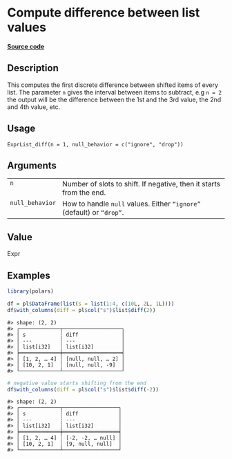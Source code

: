 

# Compute difference between list values

[**Source code**](https://github.com/pola-rs/r-polars/tree/main/R/expr__list.R#L298)

## Description

This computes the first discrete difference between shifted items of
every list. The parameter <code>n</code> gives the interval between
items to subtract, e.g <code>n = 2</code> the output will be the
difference between the 1st and the 3rd value, the 2nd and 4th value,
etc.

## Usage

<pre><code class='language-R'>ExprList_diff(n = 1, null_behavior = c("ignore", "drop"))
</code></pre>

## Arguments

<table>
<tr>
<td style="white-space: nowrap; font-family: monospace; vertical-align: top">
<code id="ExprList_diff_:_n">n</code>
</td>
<td>
Number of slots to shift. If negative, then it starts from the end.
</td>
</tr>
<tr>
<td style="white-space: nowrap; font-family: monospace; vertical-align: top">
<code id="ExprList_diff_:_null_behavior">null_behavior</code>
</td>
<td>
How to handle <code>null</code> values. Either <code>“ignore”</code>
(default) or <code>“drop”</code>.
</td>
</tr>
</table>

## Value

Expr

## Examples

``` r
library(polars)

df = pl$DataFrame(list(s = list(1:4, c(10L, 2L, 1L))))
df$with_columns(diff = pl$col("s")$list$diff(2))
```

    #> shape: (2, 2)
    #> ┌─────────────┬───────────────────┐
    #> │ s           ┆ diff              │
    #> │ ---         ┆ ---               │
    #> │ list[i32]   ┆ list[i32]         │
    #> ╞═════════════╪═══════════════════╡
    #> │ [1, 2, … 4] ┆ [null, null, … 2] │
    #> │ [10, 2, 1]  ┆ [null, null, -9]  │
    #> └─────────────┴───────────────────┘

``` r
# negative value starts shifting from the end
df$with_columns(diff = pl$col("s")$list$diff(-2))
```

    #> shape: (2, 2)
    #> ┌─────────────┬──────────────────┐
    #> │ s           ┆ diff             │
    #> │ ---         ┆ ---              │
    #> │ list[i32]   ┆ list[i32]        │
    #> ╞═════════════╪══════════════════╡
    #> │ [1, 2, … 4] ┆ [-2, -2, … null] │
    #> │ [10, 2, 1]  ┆ [9, null, null]  │
    #> └─────────────┴──────────────────┘
